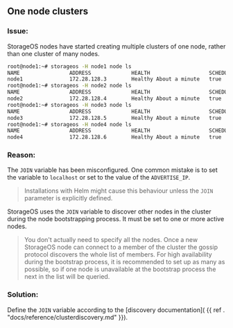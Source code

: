## One node clusters 

### Issue: 
StorageOS nodes have started creating multiple clusters of one node, rather
than one cluster of many nodes.

```bash
root@node1:~# storageos -H node1 node ls
NAME                ADDRESS             HEALTH                   SCHEDULER           VOLUMES             TOTAL
node1               172.28.128.3        Healthy About a minute   true                M: 0, R: 0          8.699GiB
root@node1:~# storageos -H node2 node ls 
NAME                ADDRESS             HEALTH                   SCHEDULER           VOLUMES             TOTAL
node2               172.28.128.4        Healthy About a minute   true                M: 0, R: 0          8.699GiB
root@node1:~# storageos -H node3 node ls 
NAME                ADDRESS             HEALTH                   SCHEDULER           VOLUMES             TOTAL
node3               172.28.128.5        Healthy About a minute   true                M: 0, R: 0          8.699GiB
root@node1:~# storageos -H node4 node ls 
NAME                ADDRESS             HEALTH                   SCHEDULER           VOLUMES             TOTAL
node4               172.28.128.6        Healthy About a minute   true                M: 0, R: 0          8.699GiB
```

### Reason:

The `JOIN` variable has been misconfigured. One common mistake is to set the
variable to `localhost` or set to the value of the `ADVERTISE_IP`.

> Installations with Helm might cause this behaviour unless the `JOIN` parameter
> is explicitly defined.

StorageOS uses the `JOIN` variable to discover other nodes in the cluster during
the node bootstrapping process. It must be set to one or more active nodes. 

> You don't actually need to specify all the nodes. Once a new StorageOS node
> can connect to a member of the cluster the gossip protocol discovers the
> whole list of members. For high availability during the bootstrap process, it
> is recommended to set up as many as possible, so if one node is unavailable
> at the bootstrap process the next in the list will be queried.

### Solution:

Define the `JOIN` variable according to the [discovery documentation](
{{ ref . "docs/reference/clusterdiscovery.md" }}).
